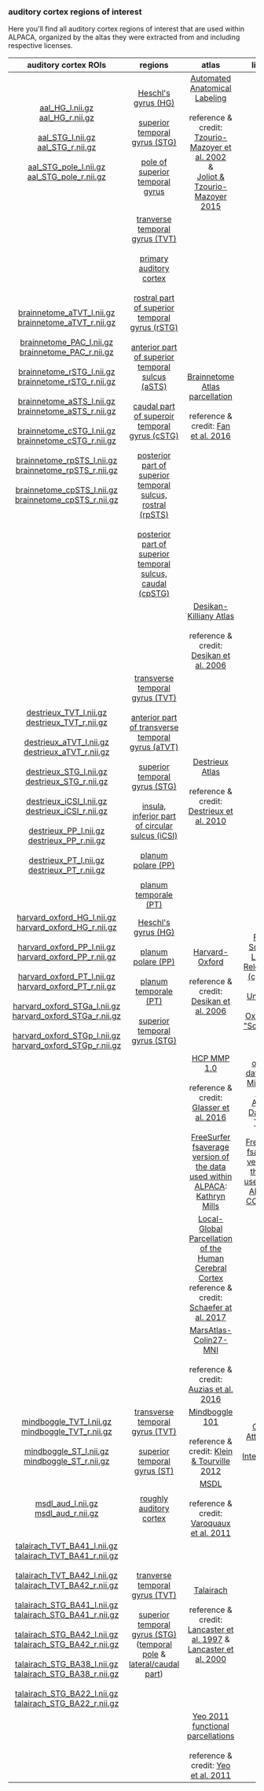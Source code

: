 ### auditory cortex regions of interest

Here you'll find all auditory cortex regions of interest that are used within ALPACA, organized by the altas they were extracted from and including respective licenses.  

| auditory cortex ROIs                        | regions           | atlas | license |
|:-----------------------------:|:-------------:|:-------------:|:-------------:| 
|[aal_HG_l.nii.gz](https://github.com/PeerHerholz/ALPACA/tree/master/resources/regions_of_interest/aal/aal_HG_l.nii.gz) </br> [aal_HG_r.nii.gz](https://github.com/PeerHerholz/ALPACA/tree/master/resources/regions_of_interest/aal/aal_HG_r.nii.gz)</br> </br> [aal_STG_l.nii.gz](https://github.com/PeerHerholz/ALPACA/tree/master/resources/regions_of_interest/aal/aal_STG_l.nii.gz)</br> [aal_STG_r.nii.gz](https://github.com/PeerHerholz/ALPACA/tree/master/resources/regions_of_interest/aal/aal_STG_r.nii.gz)</br> </br> [aal_STG_pole_l.nii.gz](https://github.com/PeerHerholz/ALPACA/tree/master/resources/regions_of_interest/aal/aal_STG_pole_l.nii.gz) </br> [aal_STG_pole_r.nii.gz](https://github.com/PeerHerholz/ALPACA/tree/master/resources/regions_of_interest/aal/aal_STG_pole_r.nii.gz)| [Heschl's gyrus (HG)](https://en.wikipedia.org/wiki/Transverse_temporal_gyrus) </br> </br>[superior temporal gyrus (STG)](https://en.wikipedia.org/wiki/Superior_temporal_gyrus) </br> </br> [pole of superior temporal gyrus](https://en.wikipedia.org/wiki/Brodmann_area_38) | [Automated Anatomical Labeling](http://www.gin.cnrs.fr/en/tools/aal-aal2/) </br> </br> reference & credit: [Tzourio-Mazoyer et al. 2002](http://dx.doi.org/10.1006/nimg.2001.0978) </br> & </br> [Joliot & Tzourio-Mazoyer 2015](http://dx.doi.org/10.1016/j.neuroimage.2015.07.075) |
|[brainnetome_aTVT_l.nii.gz](https://github.com/PeerHerholz/ALPACA/tree/master/resources/regions_of_interest/brainnetome/brainnetome_aTVT_l.nii.gz) </br> [brainnetome_aTVT_r.nii.gz](https://github.com/PeerHerholz/ALPACA/tree/master/resources/regions_of_interest/brainnetome/brainnetome_aTVT_r.nii.gz) </br></br> [brainnetome_PAC_l.nii.gz](https://github.com/PeerHerholz/ALPACA/tree/master/resources/regions_of_interest/brainnetome/brainnetome_PAC_l.nii.gz) </br> [brainnetome_PAC_r.nii.gz](https://github.com/PeerHerholz/ALPACA/tree/master/resources/regions_of_interest/brainnetome/brainnetome_PAC_r.nii.gz) </br></br> [brainnetome_rSTG_l.nii.gz](https://github.com/PeerHerholz/ALPACA/tree/master/resources/regions_of_interest/brainnetome/brainnetome_rSTG_l.nii.gz) </br> [brainnetome_rSTG_r.nii.gz](https://github.com/PeerHerholz/ALPACA/tree/master/resources/regions_of_interest/brainnetome/brainnetome_rSTG_r.nii.gz) </br></br> [brainnetome_aSTS_l.nii.gz](https://github.com/PeerHerholz/ALPACA/tree/master/resources/regions_of_interest/brainnetome/brainnetome_aSTS_l.nii.gz) </br> [brainnetome_aSTS_r.nii.gz](https://github.com/PeerHerholz/ALPACA/tree/master/resources/regions_of_interest/brainnetome/brainnetome_aSTS_r.nii.gz) </br></br> [brainnetome_cSTG_l.nii.gz](https://github.com/PeerHerholz/ALPACA/tree/master/resources/regions_of_interest/brainnetome/brainnetome_cSTG_l.nii.gz) </br> [brainnetome_cSTG_r.nii.gz](https://github.com/PeerHerholz/ALPACA/tree/master/resources/regions_of_interest/brainnetome/brainnetome_cSTG_r.nii.gz) </br></br> [brainnetome_rpSTS_l.nii.gz](https://github.com/PeerHerholz/ALPACA/tree/master/resources/regions_of_interest/brainnetome/brainnetome_rpSTS_l.nii.gz) </br> [brainnetome_rpSTS_r.nii.gz](https://github.com/PeerHerholz/ALPACA/tree/master/resources/regions_of_interest/brainnetome/brainnetome_rpSTS_r.nii.gz) </br></br> [brainnetome_cpSTS_l.nii.gz](https://github.com/PeerHerholz/ALPACA/tree/master/resources/regions_of_interest/brainnetome/brainnetome_cpSTS_l.nii.gz) </br> [brainnetome_cpSTS_r.nii.gz](https://github.com/PeerHerholz/ALPACA/tree/master/resources/regions_of_interest/brainnetome/brainnetome_cpSTS_r.nii.gz) | [tranverse temporal gyrus (TVT)](https://en.wikipedia.org/wiki/Transverse_temporal_gyrus) </br></br> [primary auditory cortex](https://en.wikipedia.org/wiki/Auditory_cortex) </br></br> [rostral part of superior temporal gyrus (rSTG)](https://en.wikipedia.org/wiki/Superior_temporal_gyrus) </br></br> [anterior part of superior temporal sulcus (aSTS)](https://en.wikipedia.org/wiki/Superior_temporal_sulcus) </br></br> [caudal part of superoir temporal gyrus (cSTG)](https://en.wikipedia.org/wiki/Superior_temporal_gyrus) </br></br> [posterior part of superior temporal sulcus, rostral (rpSTS)](https://en.wikipedia.org/wiki/Superior_temporal_sulcus) </br></br> [posterior part of superior temporal sulcus, caudal (cpSTG)](https://en.wikipedia.org/wiki/Superior_temporal_sulcus) | [Brainnetome Atlas parcellation](http://atlas.brainnetome.org/index.html) </br></br> reference & credit: [Fan et al. 2016](https://doi.org/10.1093/cercor/bhw157) |
| | | [Desikan-Killiany Atlas](https://surfer.nmr.mgh.harvard.edu/fswiki/CorticalParcellation) </br></br> reference & credit: [Desikan et al. 2006](http://doi.org/10.1016/j.neuroimage.2006.01.021) |
| [destrieux_TVT_l.nii.gz](https://github.com/PeerHerholz/ALPACA/tree/master/resources/regions_of_interest/destrieux/destrieux_TVT_l.nii.gz) </br> [destrieux_TVT_r.nii.gz](https://github.com/PeerHerholz/ALPACA/tree/master/resources/regions_of_interest/destrieux/destrieux_TVT_r.nii.gz) </br></br> [destrieux_aTVT_l.nii.gz](https://github.com/PeerHerholz/ALPACA/tree/master/resources/regions_of_interest/destrieux/destrieux_aTVT_l.nii.gz) </br> [destrieux_aTVT_r.nii.gz](https://github.com/PeerHerholz/ALPACA/tree/master/resources/regions_of_interest/destrieux/destrieux_aTVT_r.nii.gz) </br></br> [destrieux_STG_l.nii.gz](https://github.com/PeerHerholz/ALPACA/tree/master/resources/regions_of_interest/destrieux/destrieux_STG_l.nii.gz) </br> [destrieux_STG_r.nii.gz](https://github.com/PeerHerholz/ALPACA/tree/master/resources/regions_of_interest/destrieux/destrieux_STG_r.nii.gz) </br></br> [destrieux_iCSI_l.nii.gz](https://github.com/PeerHerholz/ALPACA/tree/master/resources/regions_of_interest/destrieux/destrieux_iCSI_l.nii.gz) </br> [destrieux_iCSI_r.nii.gz](https://github.com/PeerHerholz/ALPACA/tree/master/resources/regions_of_interest/destrieux/destrieux_iCSI_r.nii.gz) </br></br> [destrieux_PP_l.nii.gz](https://github.com/PeerHerholz/ALPACA/tree/master/resources/regions_of_interest/destrieux/destrieux_PP_l.nii.gz) </br> [destrieux_PP_r.nii.gz](https://github.com/PeerHerholz/ALPACA/tree/master/resources/regions_of_interest/destrieux/destrieux_PP_r.nii.gz) </br></br> [destrieux_PT_l.nii.gz](https://github.com/PeerHerholz/ALPACA/tree/master/resources/regions_of_interest/destrieux/destrieux_PT_l.nii.gz) </br> [destrieux_PT_r.nii.gz](https://github.com/PeerHerholz/ALPACA/tree/master/resources/regions_of_interest/destrieux/destrieux_PT_r.nii.gz) | [transverse temporal gyrus (TVT)](https://en.wikipedia.org/wiki/Transverse_temporal_gyrus) </br></br> [anterior part of transverse temporal gyrus (aTVT)](https://en.wikipedia.org/wiki/Transverse_temporal_gyrus) </br></br> [superior temporal gyrus (STG)](https://en.wikipedia.org/wiki/Superior_temporal_gyrus) </br></br> [insula, inferior part of circular sulcus (iCSI)](https://en.wikipedia.org/wiki/Insular_cortex) </br></br> [planum polare (PP)](http://neuro.imm.dtu.dk/wiki/Planum_polare) </br></br> [planum temporale (PT)](https://en.wikipedia.org/wiki/Planum_temporale) |  [Destrieux Atlas](https://surfer.nmr.mgh.harvard.edu/fswiki/CorticalParcellation) </br></br> reference & credit: [Destrieux et al. 2010](http://doi.org/10.1016/j.neuroimage.2010.06.010) |
| [harvard_oxford_HG_l.nii.gz](https://github.com/PeerHerholz/ALPACA/tree/master/resources/regions_of_interest/harvard-oxford/harvard_oxford_HG_l.nii.gz) </br> [harvard_oxford_HG_r.nii.gz](https://github.com/PeerHerholz/ALPACA/tree/master/resources/regions_of_interest/harvard-oxford/harvard_oxford_HG_r.nii.gz) </br></br> [harvard_oxford_PP_l.nii.gz](https://github.com/PeerHerholz/ALPACA/tree/master/resources/regions_of_interest/harvard-oxford/harvard_oxford_PP_l.nii.gz) </br> [harvard_oxford_PP_r.nii.gz](https://github.com/PeerHerholz/ALPACA/tree/master/resources/regions_of_interest/harvard-oxford/harvard_oxford_PP_r.nii.gz) </br></br> [harvard_oxford_PT_l.nii.gz](https://github.com/PeerHerholz/ALPACA/tree/master/resources/regions_of_interest/harvard-oxford/harvard_oxford_PT_l.nii.gz) </br> [harvard_oxford_PT_r.nii.gz](https://github.com/PeerHerholz/ALPACA/tree/master/resources/regions_of_interest/harvard-oxford/harvard_oxford_PT_r.nii.gz) </br></br> [harvard_oxford_STGa_l.nii.gz](https://github.com/PeerHerholz/ALPACA/tree/master/resources/regions_of_interest/harvard-oxford/harvard_oxford_STGa_l.nii.gz) </br> [harvard_oxford_STGa_r.nii.gz](https://github.com/PeerHerholz/ALPACA/tree/master/resources/regions_of_interest/harvard-oxford/harvard_oxford_STGa_r.nii.gz) </br></br> [harvard_oxford_STGp_l.nii.gz](https://github.com/PeerHerholz/ALPACA/tree/master/resources/regions_of_interest/harvard-oxford/harvard_oxford_STGp_l.nii.gz) </br> [harvard_oxford_STGp_r.nii.gz](https://github.com/PeerHerholz/ALPACA/tree/master/resources/regions_of_interest/harvard-oxford/harvard_oxford_STGp_r.nii.gz) | [Heschl's gyrus (HG)](https://en.wikipedia.org/wiki/Transverse_temporal_gyrus) </br></br> [planum polare (PP)](http://neuro.imm.dtu.dk/wiki/Planum_polare) </br></br> [planum temporale (PT)](https://en.wikipedia.org/wiki/Planum_temporale) </br> </br>[superior temporal gyrus (STG)](https://en.wikipedia.org/wiki/Superior_temporal_gyrus) | [Harvard-Oxford](http://www.cma.mgh.harvard.edu/fsl_atlas.html) </br></br> reference & credit: [Desikan et al. 2006](https://doi.org/10.1016/j.neuroimage.2006.01.021) | [FMRIB Software Library, Release 5.0 (c) 2012, The University of Oxford(the "Software")](https://fsl.fmrib.ox.ac.uk/fsl/fslwiki/Licence)|
| | | [HCP MMP 1.0](https://balsa.wustl.edu/WN56) </br></br> reference & credit: [Glasser et al. 2016](http://doi.org/10.1038/nature18933) </br></br> [FreeSurfer fsaverage version of the data used within ALPACA](https://figshare.com/articles/HCP-MMP1_0_projected_on_fsaverage/3498446): [Kathryn Mills](https://figshare.com/authors/Kathryn_Mills/414917)  | [original data](https://balsa.wustl.edu/sceneFile/show/lLMz): [WU-Minn HCP Open Access Data Use Terms](https://balsa.wustl.edu/WN56) </br></br> [FreeSurfer fsaverage version of the data used within ALPACA](https://figshare.com/articles/HCP-MMP1_0_projected_on_fsaverage/3498446): [CC BY 4.0](https://creativecommons.org/licenses/by/4.0/) |
| | | [Local-Global Parcellation of the Human Cerebral Cortex](https://github.com/ThomasYeoLab/CBIG/tree/master/stable_projects/brain_parcellation/Schaefer2018_LocalGlobal) </br> reference & credit: [Schaefer at al. 2017](https://doi.org/10.1093/cercor/bhx179) |
| | | [MarsAtlas-Colin27-MNI](http://meca-brain.org/software/marsatlas-colin27/) </br></br> reference & credit: [Auzias et al. 2016](https://doi.org/10.1002/hbm.23121) | |
| [mindboggle_TVT_l.nii.gz](https://github.com/PeerHerholz/ALPACA/tree/master/resources/regions_of_interest/mindboggle/mindboggle_TVT_l.nii.gz) </br> [mindboggle_TVT_r.nii.gz](https://github.com/PeerHerholz/ALPACA/tree/master/resources/regions_of_interest/mindboggle/mindboggle_TVT_r.nii.gz) </br></br> [mindboggle_ST_l.nii.gz](https://github.com/PeerHerholz/ALPACA/tree/master/resources/regions_of_interest/mindboggle/mindboggle_ST_l.nii.gz) </br> [mindboggle_ST_r.nii.gz](https://github.com/PeerHerholz/ALPACA/tree/master/resources/regions_of_interest/mindboggle/mindboggle_ST_r.nii.gz) | [transverse temporal gyrus (TVT)](https://en.wikipedia.org/wiki/Transverse_temporal_gyrus) </br></br> [superior temporal gyrus (ST)](https://en.wikipedia.org/wiki/Superior_temporal_gyrus) | [Mindboggle 101](http://www.mindboggle.info/data.html) </br></br> reference & credit: [Klein & Tourville 2012](http://dx.doi.org/10.3389/fnins.2012.00171 ) | [CC-By Attribution 4.0 International](https://creativecommons.org/licenses/by/4.0/) |
| [msdl_aud_l.nii.gz](https://github.com/PeerHerholz/ALPACA/tree/master/resources/regions_of_interest/msdl/msdl_aud_l.nii.gz) </br> [msdl_aud_r.nii.gz](https://github.com/PeerHerholz/ALPACA/tree/master/resources/regions_of_interest/msdl/msdl_aud_r.nii.gz) | [roughly auditory cortex](https://en.wikipedia.org/wiki/Auditory_cortex) | [MSDL](https://hal.inria.fr/inria-00588898/en) </br></br> reference & credit: [Varoquaux et al. 2011](https://hal.inria.fr/inria-00588898/en) | |
| [talairach_TVT_BA41_l.nii.gz](https://github.com/PeerHerholz/ALPACA/tree/master/resources/regions_of_interest/talairach/talairach_TVT_BA41_l.nii.gz) </br> [talairach_TVT_BA41_r.nii.gz](https://github.com/PeerHerholz/ALPACA/tree/master/resources/regions_of_interest/talairach/talairach_TVT_BA41_r.nii.gz) </br></br> [talairach_TVT_BA42_l.nii.gz](https://github.com/PeerHerholz/ALPACA/tree/master/resources/regions_of_interest/talairach/talairach_TVT_BA42_l.nii.gz) </br> [talairach_TVT_BA42_r.nii.gz](https://github.com/PeerHerholz/ALPACA/tree/master/resources/regions_of_interest/talairach/talairach_TVT_BA42_r.nii.gz) </br></br> [talairach_STG_BA41_l.nii.gz](https://github.com/PeerHerholz/ALPACA/tree/master/resources/regions_of_interest/talairach/talairach_STG_BA41_l.nii.gz) </br> [talairach_STG_BA41_r.nii.gz](https://github.com/PeerHerholz/ALPACA/tree/master/resources/regions_of_interest/talairach/talairach_STG_BA41_r.nii.gz) </br></br> [talairach_STG_BA42_l.nii.gz](https://github.com/PeerHerholz/ALPACA/tree/master/resources/regions_of_interest/talairach/talairach_STG_BA42_l.nii.gz) </br> [talairach_STG_BA42_r.nii.gz](https://github.com/PeerHerholz/ALPACA/tree/master/resources/regions_of_interest/talairach/talairach_STG_BA42_r.nii.gz) </br></br> [talairach_STG_BA38_l.nii.gz](https://github.com/PeerHerholz/ALPACA/tree/master/resources/regions_of_interest/talairach/talairach_STG_BA38_l.nii.gz) </br> [talairach_STG_BA38_r.nii.gz](https://github.com/PeerHerholz/ALPACA/tree/master/resources/regions_of_interest/talairach/talairach_STG_BA38_r.nii.gz) </br></br> [talairach_STG_BA22_l.nii.gz](https://github.com/PeerHerholz/ALPACA/tree/master/resources/regions_of_interest/talairach/talairach_STG_BA22_l.nii.gz) </br> [talairach_STG_BA22_r.nii.gz](https://github.com/PeerHerholz/ALPACA/tree/master/resources/regions_of_interest/talairach/talairach_STG_BA22_r.nii.gz) | [tranverse temporal gyrus (TVT)](https://en.wikipedia.org/wiki/Transverse_temporal_gyrus) </br></br> [superior temporal gyrus (STG)](https://en.wikipedia.org/wiki/Superior_temporal_gyrus) ([temporal pole](https://en.wikipedia.org/wiki/Brodmann_area_38) & [lateral/caudal part](https://en.wikipedia.org/wiki/Brodmann_area_22))  | [Talairach](http://www.talairach.org/index.html) </br></br> reference & credit: [Lancaster et al. 1997](http://www.talairach.org/LancasterHBM97.pdf) & [Lancaster et al. 2000](http://www.talairach.org/Lancaster_HBM_00.pdf) | |
| | | [Yeo 2011 functional parcellations](https://surfer.nmr.mgh.harvard.edu/fswiki/CorticalParcellation_Yeo2011) </br></br> reference & credit: [Yeo et al. 2011](https://doi.org/10.1152/jn.00338.2011) | |
